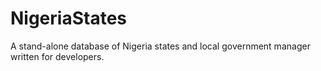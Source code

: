 # NigeriaStates
A stand-alone database of Nigeria states and local government manager written for developers.

